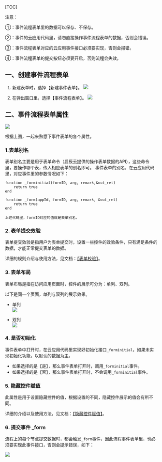 
[TOC]

注意：

①：事件流程表单里的数据可以保存、不保存。

②：事件的云应用代码里，请勿直接操作事件流程表单的数据，否则会错误。

③：事件流程表单对应的云应用事件接口必须要实现，否则会报错。

④：事件流程表单的提交按钮必须要开启，否则流程会失效。



## 一、创建事件流程表单
1. 新建表单时，选择【新建事件表单】。
![](http://docfiles.baibaoyun.com/Fgkm1d-G4RlbAd7TPsHFoLxjRpKS)

2. 在弹出窗口里，选择【事件流程表单】。
![](http://docfiles.baibaoyun.com/FtkU5M27UjpKrXyAkY4VDANjNXIn)

## 二、事件流程表单属性
![](http://docfiles.baibaoyun.com/FlYClcpIDdXlhfSneeM4fEgl_XmS)

根据上图，一起来熟悉下事件表单的各个属性。

### 1.表单别名
表单别名主要是用于表单命令（启辰云提供的操作表单数据的API），这些命令里，要操作哪个表，传入相应表单的别名即可。
事件表单的别名，在云应用代码里，对应事件里的参数情况如下：
~~~
function _forminitial(formID, arg, remark,&out_ret)
	return true
end

function _form(appId, formID, arg, remark, &out_ret)
	return true
end

上述代码里，formID对应的值就是表单别名。
~~~

### 2. 表单提交效验
表单提交效验是指用户为表单提交时，设置一些控件的效验条件，只有满足条件的数据，才能正常提交表单的数据。

详细的规则介绍与使用方法，见文档：[【表单校验】](表单校验.md)。


### 3. 表单布局
表单布局是指在访问应用页面时，控件的展示可分为：单列、双列。

以下是同一个页面，单列与双列的展示效果。
* 单列<br>
![](http://bbs.baibaoyun.com/data/attachment/forum/201711/03/170026d0o0l9cxz94eh0lo.png)

* 双列<br>
![](http://bbs.baibaoyun.com/data/attachment/forum/201711/03/170116vqh85z49tl408r0k.png)


### 4. 是否初始化
事件表单中打开时，在云应用代码里实现好初始化接口`_forminitial`，如果未实现初始化功能，以默认的数据为主。

* 如果选择的是【是】，那么事件表单打开时，调用`_forminitial`事件。
* 如果选择的是【否】，那么事件表单打开时，不会调用`_forminitial`事件。


### 5. 隐藏控件赋值
此属性是用于设置隐藏控件的值，根据设置的不同，隐藏控件展示的值会有所不同。

详细的介绍以及使用方法，见文档：[【隐藏控件赋值】](隐藏控件赋值.md)。

### 6. 提交事件 _form
流程上的每个节点提交数据时，都会触发`_form`事件，因此流程事件表单里，也必须要实现此事件接口，否则会提示错误，如下：

![](http://docfiles.baibaoyun.com/Fm49IwLOFw_QUDDwQ51lPyjfG4oL)